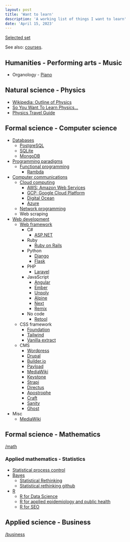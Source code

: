 ```yaml
---
layout: post
title: 'Want to learn'
description: 'A working list of things I want to learn'
date: 'April 15, 2023'
---
```


[Selected set](/autodidact/#selected-set)

See also: [courses](/courses).

## Humanities - Performing arts - Music

- Organology - [Piano](https://en.wikipedia.org/wiki/Piano)

## Natural science - Physics

- [Wikipedia: Outline of Physics](https://en.wikipedia.org/wiki/Outline_of_physics)
- [So You Want To Learn Physics...](https://www.susanjfowler.com/blog/2016/8/13/so-you-want-to-learn-physics)
- [Physics Travel Guide](https://physicstravelguide.com/)

## Formal science - Computer science


- [Databases](https://en.wikipedia.org/wiki/Outline_of_databases)
    - [PostgreSQL](https://www.postgresql.org/)
    - [SQLite](https://sqlite.org/index.html)
    - [MongoDB](https://github.com/mongodb/mongo)
- [Programming paradigms](https://en.wikipedia.org/wiki/Programming_paradigm)
    - [Functional programming](/fp)
        - [Rambda](https://ramdajs.com/)
- [Computer communications](https://en.wikipedia.org/wiki/Computer_network)
    - [Cloud computing](https://en.wikipedia.org/wiki/Cloud_computing)
        - [AWS: Amazon Web Services](https://aws.amazon.com/)
        - [GCP: Google Cloud Platform](https://cloud.google.com/)
        - [Digital Ocean](https://www.digitalocean.com/)
        - [Azure](https://azure.microsoft.com/en-us)
    - [Network programming](https://beej.us/guide/bgnet/)
    - Web scraping
- [Web development](https://en.wikipedia.org/wiki/Outline_of_web_design_and_web_development)
    - [Web framework](https://en.wikipedia.org/wiki/Web_framework)
        - C#
            - [ASP.NET](https://dotnet.microsoft.com/en-us/apps/aspnet)
        - Ruby
            - [Ruby on Rails](https://rubyonrails.org/)
        - Python
            - [Django](https://www.djangoproject.com/)
            - [Flask](https://flask.palletsprojects.com/)
        - PHP
            - [Laravel](https://laravel.com/)
        - JavaScript
            - [Angular](https://angular.io/)
            - [Ember](https://emberjs.com/)
            - [Unpoly](https://unpoly.com/)
            - [Alpine](https://alpinejs.dev/)
            - [Next](https://nextjs.org/)
            - [Remix](https://remix.run/)
        - No code
            - [Retool](https://retool.com/)
    - CSS framework
        - [Foundation](https://get.foundation/)
        - [Tailwind](https://tailwindcss.com/)
        - [Vanilla extract](https://vanilla-extract.style/)
    - CMS
        - [Wordpress](https://wordpress.org/)
        - [Drupal](https://www.drupal.org/)
        - [Builder.io](https://builder.io/)
        - [Payload](https://payloadcms.com/)
        - [MediaWiki](https://www.mediawiki.org/wiki/MediaWiki)
        - [Keystone](https://keystonejs.com/)
        - [Strapi](https://strapi.io/)
        - [Directus](https://directus.io/)
        - [Apostrophe](https://apostrophecms.com/)
        - [Craft](https://craftcms.com/)
        - [Sanity](https://www.sanity.io/)
        - [Ghost](https://ghost.org/)
- Misc
    - [MediaWiki](https://www.mediawiki.org/wiki/MediaWiki)



## Formal science - Mathematics

[/math](/math)

### Applied mathematics - Statistics

- [Statistical process control](https://en.wikipedia.org/wiki/Statistical_process_control)
- [Bayes](https://www.lesswrong.com/tag/bayes-theorem)
    - [Statistical Rethinking](https://xcelab.net/rm/statistical-rethinking/)
    - [Statistical rethinking github](https://github.com/rmcelreath/stat_rethinking_2022)
- [R](https://www.r-project.org/about.html)
    - [R for Data Science](https://r4ds.had.co.nz/introduction.html)
    - [R for applied epidemiology and public health](https://epirhandbook.com/)
    - [R for SEO](https://www.rforseo.com/)

## Applied science - Business

[/business](/business)
